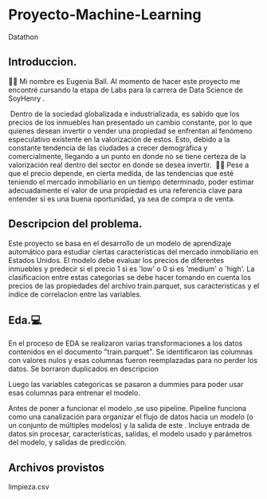 # Proyecto-Machine-Learning
Datathon

## Introduccion.

👋🏻 Mi nombre es Eugenia Ball. Al momento de hacer este proyecto me encontré cursando la etapa de Labs para la carrera de Data Science de SoyHenry .

​ Dentro de la sociedad globalizada e industrializada, es sabido que los precios de los inmuebles han presentado un cambio constante, por lo que quienes desean
 invertir o vender una propiedad se enfrentan al fenómeno especulativo existente en la valorización de estos. 
 Esto, debido a la constante tendencia de las ciudades a crecer demográfica y comercialmente, llegando a un punto en donde no se tiene certeza de la valorización real 
 dentro del sector en donde se desea invertir. ​ 🏫🏢
 Pese a que el precio depende, en cierta medida, de las tendencias que esté teniendo el mercado inmobiliario en un tiempo determinado, poder estimar adecuadamente el valor
 de una propiedad es una referencia clave para entender si es una buena oportunidad, ya sea de compra o de venta. 

 ## Descripcion del problema.
 
Este proyecto se basa en el desarrollo de un modelo de aprendizaje automático para estudiar ciertas características del mercado inmobiliario en Estados Unidos.
El modelo debe evaluar los precios de diferentes inmuebles y predecir si el precio 1 si es 'low' o 0 si es 'medium' o 'high'. 
La clasificacion entre estas categorias se debe hacer tomando en cuenta los precios de las propiedades del archivo train.parquet, sus caracteristicas y el indice de correlacion
entre las variables.

## Eda.💻

En el proceso de EDA se realizaron varias transformaciones a los datos contenidos en el documento "train.parquet". Se identificaron las columnas 
con valores nulos y esas columnas fueron reemplazadas para no perder los datos. Se borraron duplicados en descripcion

Luego las variables categoricas se pasaron a dummies para poder usar esas columnas para entrenar el modelo.

Antes de poner a funcionar el modelo ,se uso pipeline. Pipeline funciona como una canalización para organizar el flujo de 
datos hacia un modelo  (o un conjunto de múltiples modelos) y la salida de este . Incluye entrada de datos sin procesar,
 características, salidas, el modelo usado y parámetros del modelo, y salidas de predicción.



 ## Archivos provistos

 limpieza.csv
